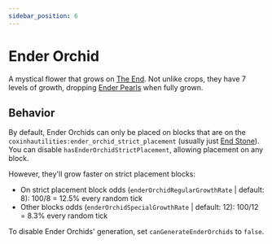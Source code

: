 ```yaml
---
sidebar_position: 6
---
```


# Ender Orchid

A mystical flower that grows on [The End](https://minecraft.wiki/w/The_End). Not unlike crops, they have 7 levels of growth, dropping [Ender Pearls](https://minecraft.wiki/w/Ender_Pearl) when fully grown.

## Behavior

By default, Ender Orchids can only be placed on blocks that are on the `coxinhautilities:ender_orchid_strict_placement` (usually just [End Stone](https://minecraft.wiki/w/End_Stone)). You can disable `hasEnderOrchidStrictPlacement`, allowing placement on any block.

However, they'll grow faster on strict placement blocks:

- On strict placement block odds (`enderOrchidRegularGrowthRate` | default: 8): 100/8 = 12.5% every random tick
- Other blocks odds (`enderOrchidSpecialGrowthRate` | default: 12): 100/12 = 8.3% every random tick

To disable Ender Orchids' generation, set `canGenerateEnderOrchids` to `false`.